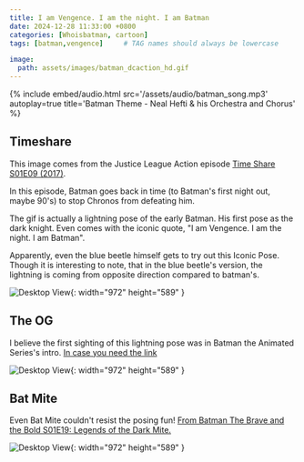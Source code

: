 ```yaml
---
title: I am Vengence. I am the night. I am Batman
date: 2024-12-28 11:33:00 +0800
categories: [Whoisbatman, cartoon]
tags: [batman,vengence]     # TAG names should always be lowercase

image:
  path: assets/images/batman_dcaction_hd.gif
---
```


{%
  include embed/audio.html
  src='/assets/audio/batman_song.mp3'
  autoplay=true
  title='Batman Theme - Neal Hefti & his Orchestra and Chorus'
%}

## Timeshare

This image comes from the Justice League Action episode [Time Share S01E09 (2017)](https://www.imdb.com/title/tt6323312/?ref_=ttep_ep9).

In this episode, Batman goes back in time (to Batman's first night out, maybe 90's) to stop Chronos from defeating him.

The gif is actually a lightning pose of the early Batman. His first pose as the dark knight. 
Even comes with the iconic quote, "I am Vengence. I am the night. I am Batman".

Apparently, even the blue beetle himself gets to try out this Iconic Pose. Though it is interesting to note, that in the blue beetle's version, the lightning is coming from opposite direction compared to batman's.

![Desktop View](/assets/images/Blue_beetle_hd.gif){: width="972" height="589" }

## The OG

I believe the first sighting of this lightning pose was in Batman the Animated Series's intro. [In case you need the link](https://www.imdb.com/title/tt0103359/?ref_=nv_sr_srsg_0_tt_8_nm_0_in_0_q_batman%2520the%2520ani)


![Desktop View](/assets/images/batman_btas_hd.gif){: width="972" height="589" }

## Bat Mite

Even Bat Mite couldn't resist the posing fun! [From Batman The Brave and the Bold S01E19: Legends of the Dark Mite.](https://www.imdb.com/title/tt1432347/)

![Desktop View](/assets/images/bat_mite_1.gif){: width="972" height="589" }
